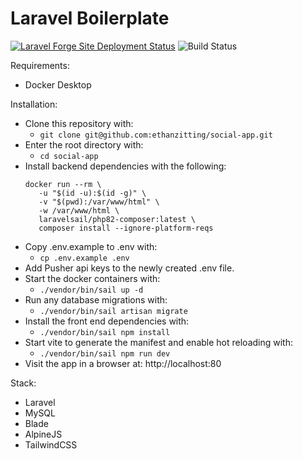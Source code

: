 # Laravel Boilerplate
[![Laravel Forge Site Deployment Status](https://img.shields.io/endpoint?url=https%3A%2F%2Fforge.laravel.com%2Fsite-badges%2F8668f2a1-6574-4533-8f64-84216286e1fb&style=flat)](https://social.ethanzitting.com)
![Build Status](https://app.chipperci.com/projects/72c56888-4139-4b21-9c19-c9ff1738e3e4/status/main)

Requirements:
- Docker Desktop

Installation:
- Clone this repository with:
  - `git clone git@github.com:ethanzitting/social-app.git`
- Enter the root directory with:
  - `cd social-app`
- Install backend dependencies with the following:
    ```
    docker run --rm \
       -u "$(id -u):$(id -g)" \
       -v "$(pwd):/var/www/html" \
       -w /var/www/html \
       laravelsail/php82-composer:latest \
       composer install --ignore-platform-reqs
    ```
- Copy .env.example to .env with:
  - `cp .env.example .env`
- Add Pusher api keys to the newly created .env file.
- Start the docker containers with:
  - `./vendor/bin/sail up -d`
- Run any database migrations with:
  - `./vendor/bin/sail artisan migrate`
- Install the front end dependencies with:
  - `./vendor/bin/sail npm install`
- Start vite to generate the manifest and enable hot reloading with:
  - `./vendor/bin/sail npm run dev`
- Visit the app in a browser at: http://localhost:80

Stack:
- Laravel
- MySQL
- Blade
- AlpineJS
- TailwindCSS
